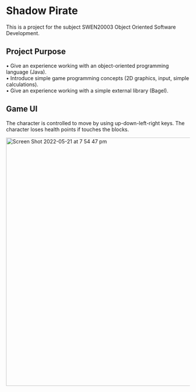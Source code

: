 # Shadow Pirate
This is a project for the subject SWEN20003 Object Oriented Software Development.

## Project Purpose
• Give an experience working with an object-oriented programming language (Java).
<br>
• Introduce simple game programming concepts (2D graphics, input, simple calculations).
<br>
• Give an experience working with a simple external library (Bagel).

## Game UI
The character is controlled to move by using up-down-left-right keys. The character loses health points if touches the blocks.

<img width="679" alt="Screen Shot 2022-05-21 at 7 54 47 pm" src="[https://user-images.githubusercontent.com/62505313/169646245-7475be7c-30b0-443c-8c64-89422d347af5.png](https://github.com/thanhnguyenp26/Shadow-Private/issues/1#issue-1275929808)">

